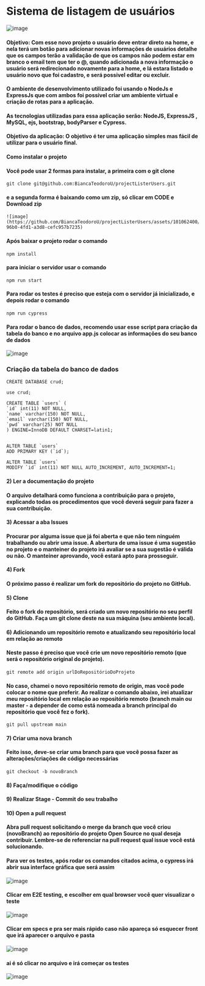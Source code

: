 # Sistema de listagem de usuários

![image](https://github.com/BiancaTeodoroU/projectListerUsers/assets/101062400/8add75a1-17a4-44ee-a7b0-2bb988399f13)

#### Objetivo: Com esse novo projeto o usuário deve entrar direto na home, e nela terá um botão para adicionar novas informações de usuários detalhe que os campos terão a validação de que os campos não podem estar em branco o email tem que ter o @, quando adicionada a nova informação o usuário será redirecionado novamente para a home, e lá estara listado o usuário novo que foi cadastro, e será possivel editar ou excluir.

#### O ambiente de desenvolvimento utilizado foi usando o NodeJs e ExpressJs que com ambos foi possivel criar um ambiente virtual e criação de rotas para a aplicação.
#### As tecnologias utilizadas para essa aplicação serão: NodeJS, ExpressJS , MySQL, ejs, bootstrap, bodyParser e Cypress.
#### Objetivo da aplicação: O objetivo é ter uma aplicação simples mas fácil de utilizar para o usuário final.

#### Como instalar o projeto
#### Você pode usar 2 formas para instalar, a primeira com o git clone

    git clone git@github.com:BiancaTeodoroU/projectListerUsers.git

#### e a segunda forma é baixando como um zip, só clicar em CODE e Download zip

    ![image](https://github.com/BiancaTeodoroU/projectListerUsers/assets/101062400/5679cb23-96b0-4fd1-a3d8-cefc957b7235)

#### Após baixar o projeto rodar o comando

    npm install

#### para iniciar o servidor usar o comando

    npm run start

#### Para rodar os testes é preciso que esteja com o servidor já inicializado, e depois rodar o comando

    npm run cypress

#### Para rodar o banco de dados, recomendo usar esse script para criação da tabela do banco e no arquivo app.js colocar as informações do seu banco de dados

![image](https://github.com/BiancaTeodoroU/projectListerUsers/assets/101062400/33306427-bb25-422b-a517-2f719b61f417)

### Criação da tabela do banco de dados

    CREATE DATABASE crud;

    use crud;

    CREATE TABLE `users` (
    `id` int(11) NOT NULL,
    `name` varchar(150) NOT NULL,
    `email` varchar(150) NOT NULL,
    `pwd` varchar(25) NOT NULL
    ) ENGINE=InnoDB DEFAULT CHARSET=latin1;


    ALTER TABLE `users`
    ADD PRIMARY KEY (`id`);

    ALTER TABLE `users`
    MODIFY `id` int(11) NOT NULL AUTO_INCREMENT, AUTO_INCREMENT=1;

#### 2) Ler a documentação do projeto
#### O arquivo detalhará como funciona a contribuição para o projeto, explicando todas os procedimentos que você deverá seguir para fazer a sua contribuição.

#### 3) Acessar a aba Issues
#### Procurar por alguma issue que já foi aberta e que não tem ninguém trabalhando ou abrir uma issue. A abertura de uma issue é uma sugestão no projeto e o manteiner do projeto irá avaliar se a sua sugestão é válida ou não. O manteiner aprovando, você estará apto para prosseguir.

#### 4) Fork 
#### O próximo passo é realizar um fork do repositório do projeto no GitHub.

#### 5) Clone
#### Feito o fork do repositório, será criado um novo repositório no seu perfil do GitHub. Faça um git clone deste na sua máquina (seu ambiente local).

#### 6) Adicionando um repositório remoto e atualizando seu repositório local em relação ao remoto
#### Neste passo é preciso que você crie um novo repositório remoto (que será o repositório original do projeto).
    
    git remote add origin urlDoRepositórioDoProjeto

#### No caso, chamei o novo repositório remoto de origin, mas você pode colocar o nome que preferir. Ao realizar o comando abaixo, irei atualizar meu repositório local em relação ao repositório remoto (branch main ou master - a depender de como está nomeada a branch principal do repositório que você fez o fork).
    
    git pull upstream main

#### 7) Criar uma nova branch
#### Feito isso, deve-se criar uma branch para que você possa fazer as alterações/criações de código necessárias
    
    git checkout -b novoBranch

#### 8) Faça/modifique o código
#### 9) Realizar Stage - Commit do seu trabalho
#### 10) Open a pull request
#### Abra pull request solicitando o merge da branch que você criou (novoBranch) ao repositório do projeto Open Source no qual deseja contribuir. Lembre-se de referenciar na pull request qual issue você está solucionando.

#### Para ver os testes, após rodar os comandos citados acima, o cypress irá abrir sua interface gráfica que será assim

![image](https://github.com/BiancaTeodoroU/projectListerUsers/assets/101062400/8ae40787-33a3-4769-b50a-2bc2fed3b0cd)

#### Clicar em E2E testing, e escolher em qual browser você quer visualizar o teste

![image](https://github.com/BiancaTeodoroU/projectListerUsers/assets/101062400/62515168-2bdf-48cb-a014-578d5e264674)

#### Clicar em specs e pra ser mais rápido caso não apareça só esquecer front que irá aparecer o arquivo e pasta

![image](https://github.com/BiancaTeodoroU/projectListerUsers/assets/101062400/614c490a-9cc6-4be9-8b7c-4fd208a613c9)

#### ai é só clicar no arquivo e irá começar os testes

![image](https://github.com/BiancaTeodoroU/projectListerUsers/assets/101062400/9a4eee6c-b122-4a0d-9d4b-fc6a87da3f6c)



